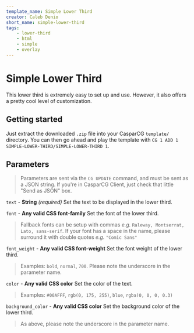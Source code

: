 ```yaml
---
template_name: Simple Lower Third
creator: Caleb Denio
short_name: simple-lower-third
tags:
    - lower-third
    - html
    - simple
    - overlay
---
```


# Simple Lower Third

This lower third is extremely easy to set up and use. However, it also offers a pretty cool level of customization.

## Getting started

Just extract the downloaded `.zip` file into your CasparCG `template/` directory. You can then go ahead and play the template with `CG 1 ADD 1 SIMPLE-LOWER-THIRD/SIMPLE-LOWER-THIRD 1`.

## Parameters

> Parameters are sent via the `CG UPDATE` command, and must be sent as a JSON string. If you're in CasparCG Client, just check that little "Send as JSON" box.


`text` - __String__ _(required)_
Set the text to be displayed in the lower third.

`font` - __Any valid CSS font-family__ Set the font of the lower third.

>Fallback fonts can be setup with commas _e.g._ `Raleway, Montserrat, Lato, sans-serif`.
If your font has a space in the name, please surround it with double quotes _e.g._ `"Comic Sans"`

`font_weight` - __Any valid CSS font-weight__ Set the font weight of the lower third.
>Examples: `bold`, `normal`, `700`. Please note the underscore in the parameter name.

`color` - __Any valid CSS color__ Set the color of the text.
>Examples: `#00AFFF`, `rgb(0, 175, 255)`, `blue`, `rgba(0, 0, 0, 0.3)`

`background_color` - __Any valid CSS color__ Set the background color of the lower third.
> As above, please note the underscore in the parameter name.
